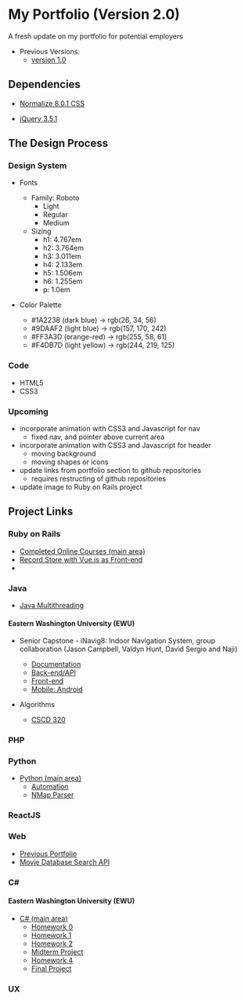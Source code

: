 # My Portfolio (Version 2.0)

A fresh update on my portfolio for potential employers

- Previous Versions:
    - [version 1.0](https://jcampbell18.github.io/version1/)

## Dependencies

- [Normalize 8.0.1 CSS](https://necolas.github.io/normalize.css/)

- [jQuery 3.5.1](https://jquery.com)

## The Design Process

### Design System

- Fonts
    - Family: Roboto
        - Light
        - Regular
        - Medium
    - Sizing
        - h1: 4.767em
        - h2: 3.764em
        - h3: 3.011em
        - h4: 2.133em
        - h5: 1.506em
        - h6: 1.255em
        -  p: 1.0em

- Color Palette
    - #1A2238 (dark blue) → rgb(26, 34, 56)
    - #9DAAF2 (light blue) → rgb(157, 170, 242)
    - #FF3A3D (orange-red) → rgb(255, 58, 61)
    - #F4DB7D (light yellow) → rgb(244, 219, 125)
### Code

- HTML5
- CSS3

### Upcoming

- incorporate animation with CSS3 and Javascript for nav
    - fixed nav, and pointer above current area
- incorporate animation with CSS3 and Javascript for header
    - moving background
    - moving shapes or icons
- update links from portfolio section to github repositories
    - requires restructing of github repositories
- update image to Ruby on Rails project

## Project Links

### Ruby on Rails

- [Completed Online Courses (main area)](https://github.com/jcampbell18/rubyOnRails)
- [Record Store with Vue.js as Front-end](https://github.com/jcampbell18/ror_recordstore)
- []()

### Java

- [Java Multithreading](https://github.com/jcampbell18/java-multithreading)

#### Eastern Washington University (EWU)

- Senior Capstone - iNavig8: Indoor Navigation System, group collaboration (Jason Campbell, Valdyn Hunt, David Sergio and Naji)
    - [Documentation](https://github.com/javanada/teamfive-docs)
    - [Back-end/API](https://github.com/javanada/api)
    - [Front-end](https://github.com/javanada/web)
    - [Mobile: Android](https://github.com/javanada/mobile-android)

- Algorithms
    - [CSCD 320](https://github.com/jcampbell18/CSCD320)

### PHP


### Python

- [Python (main area)](https://github.com/jcampbell18/python)
    - [Automation](https://github.com/jcampbell18/python/tree/master/automation)
    - [NMap Parser](https://github.com/jcampbell18/python/tree/master/nmap_parser)

### ReactJS


### Web

- [Previous Portfolio](https://jcampbell18.github.io/version1/)
- [Movie Database Search API](https://github.com/jcampbell18/moviesAPI)


### C#

#### Eastern Washington University (EWU)

- [C# (main area)](https://github.com/jcampbell18/c-sharp)
    - [Homework 0](https://github.com/jcampbell18/c-sharp/tree/master/campbelljcscd371hw0)
    - [Homework 1](https://github.com/jcampbell18/c-sharp/tree/master/campbelljcscd371hw1)
    - [Homework 2](https://github.com/jcampbell18/c-sharp/tree/master/campbelljcscd371hw2)
    - [Midterm Project](https://github.com/jcampbell18/c-sharp/tree/master/campbelljmidterm)
    - [Homework 4](https://github.com/jcampbell18/c-sharp/tree/master/campbelljcscd371hw4)
    - [Final Project](https://github.com/jcampbell18/c-sharp/tree/master/campbelljproj2d)

### UX

